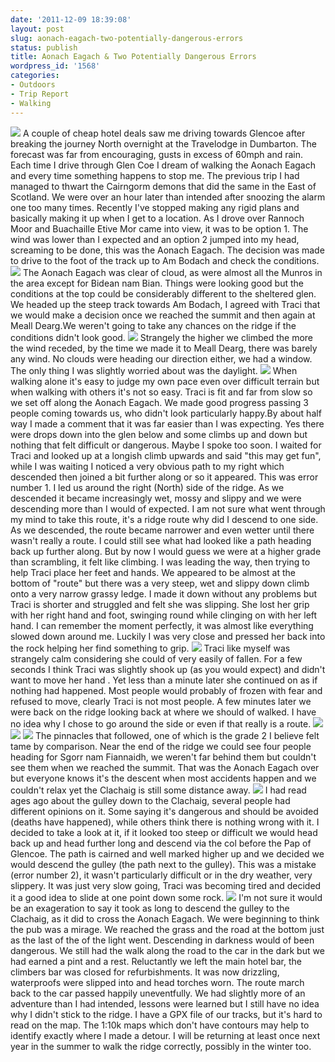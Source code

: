```yaml
---
date: '2011-12-09 18:39:08'
layout: post
slug: aonach-eagach-two-potentially-dangerous-errors
status: publish
title: Aonach Eagach & Two Potentially Dangerous Errors
wordpress_id: '1568'
categories:
- Outdoors
- Trip Report
- Walking
---
```


![](http://www.stevenhorner.com/wp-content/uploads/2011/12/Aonach-Eagach-2011-045.jpg) A couple of cheap hotel deals saw me driving towards Glencoe after breaking the journey North overnight at the Travelodge in Dumbarton. The forecast was far from encouraging, gusts in excess of 60mph and rain. Each time I drive through Glen Coe I dream of walking the Aonach Eagach and every time something happens to stop me. The previous trip I had managed to thwart the Cairngorm demons that did the same in the East of Scotland. We were over an hour later than intended after snoozing the alarm one too many times. Recently I've stopped making any rigid plans and basically making it up when I get to a location. As I drove over Rannoch Moor and Buachaille Etive Mor came into view, it was to be option 1. The wind was lower than I expected and an option 2 jumped into my head, screaming to be done, this was the Aonach Eagach. The decision was made to drive to the foot of the track up to Am Bodach and check the conditions. ![](http://www.stevenhorner.com/wp-content/uploads/2011/12/Aonach-Eagach-2011-006_1.jpg) The Aonach Eagach was clear of cloud, as were almost all the Munros in the area except for Bidean nam Bian. Things were looking good but the conditions at the top could be considerably different to the sheltered glen. We headed up the steep track towards Am Bodach, I agreed with Traci that we would make a decision once we reached the summit and then again at Meall Dearg.We weren't going to take any chances on the ridge if the conditions didn't look good. ![](http://www.stevenhorner.com/wp-content/uploads/2011/12/Aonach-Eagach-2011-038.jpg) Strangely the higher we climbed the more the wind receded, by the time we made it to Meall Dearg, there was barely any wind. No clouds were heading our direction either, we had a window. The only thing I was slightly worried about was the daylight. ![](http://www.stevenhorner.com/wp-content/uploads/2011/12/Aonach-Eagach-2011-049.jpg) When walking alone it's easy to judge my own pace even over difficult terrain but when walking with others it's not so easy. Traci is fit and far from slow so we set off along the Aonach Eagach. We made good progress passing 3 people coming towards us, who didn't look particularly happy.By about half way I made a comment that it was far easier than I was expecting. Yes there were drops down into the glen below and some climbs up and down but nothing that felt difficult or dangerous. Maybe I spoke too soon. I waited for Traci and looked up at a longish climb upwards and said "this may get fun", while I was waiting I noticed a very obvious path to my right which descended then joined a bit further along or so it appeared. This was error number 1. I led us around the right (North) side of the ridge. As we descended it became increasingly wet, mossy and slippy and we were descending more than I would of expected. I am not sure what went through my mind to take this route, it's a ridge route why did I descend to one side. As we descended, the route became narrower and even wetter until there wasn't really a route. I could still see what had looked like a path heading back up further along. But by now I would guess we were at a higher grade than scrambling, it felt like climbing. I was leading the way, then trying to help Traci place her feet and hands. We appeared to be almost at the bottom of "route" but there was a very steep, wet and slippy down climb onto a very narrow grassy ledge. I made it down without any problems but Traci is shorter and struggled and felt she was slipping. She lost her grip with her right hand and foot, swinging round while clinging on with her left hand. I can remember the moment perfectly, it was almost like everything slowed down around me. Luckily I was very close and pressed her back into the rock helping her find something to grip. ![](http://www.stevenhorner.com/wp-content/uploads/2011/12/Aonach-Eagach-2011-055.jpg) Traci like myself was strangely calm considering she could of very easily of fallen. For a few seconds I think Traci was slightly shook up (as you would expect) and didn't want to move her hand . Yet less than a minute later she continued on as if nothing had happened. Most people would probably of frozen with fear and refused to move, clearly Traci is not most people. A few minutes later we were back on the ridge looking back at where we should of walked. I have no idea why I chose to go around the side or even if that really is a route. ![](http://www.stevenhorner.com/wp-content/uploads/2011/12/Aonach-Eagach-2011-057.jpg) ![](http://www.stevenhorner.com/wp-content/uploads/2011/12/Aonach-Eagach-2011-058.jpg) ![](http://www.stevenhorner.com/wp-content/uploads/2011/12/Aonach-Eagach-2011-060.jpg) The pinnacles that followed, one of which is the grade 2 I believe felt tame by comparison. Near the end of the ridge we could see four people heading for Sgorr nam Fiannaidh, we weren't far behind them but couldn't see them when we reached the summit. That was the Aonach Eagach over but everyone knows it's the descent when most accidents happen and we couldn't relax yet the Clachaig is still some distance away. ![](http://www.stevenhorner.com/wp-content/uploads/2011/12/Aonach-Eagach-2011-068.jpg) I had read ages ago about the gulley down to the Clachaig, several people had different opinions on it. Some saying it's dangerous and should be avoided (deaths have happened), while others think there is nothing wrong with it. I decided to take a look at it, if it looked too steep or difficult we would head back up and head further long and descend via the col before the Pap of Glencoe. The path is cairned and well marked higher up and we decided we would descend the gulley (the path next to the gulley). This was a mistake (error number 2), it wasn't particularly difficult or in the dry weather, very slippery. It was just very slow going, Traci was becoming tired and decided it a good idea to slide at one point down some rock. ![](http://www.stevenhorner.com/wp-content/uploads/2011/12/Aonach-Eagach-2011-076.jpg) I'm not sure it would be an exageration to say it took as long to descend the gulley to the Clachaig, as it did to cross the Aonach Eagach. We were beginning to think the pub was a mirage. We reached the grass and the road at the bottom just as the last of the of the light went. Descending in darkness would of been dangerous. We still had the walk along the road to the car in the dark but we had earned a pint and a rest. Reluctantly we left the main hotel bar, the climbers bar was closed for refurbishments. It was now drizzling, waterproofs were slipped into and head torches worn. The route march back to the car passed happily uneventfully. We had slightly more of an adventure than I had intended, lessons were learned but I still have no idea why I didn't stick to the ridge. I have a GPX file of our tracks, but it's hard to read on the map. The 1:10k maps which don't have contours may help to identify exactly where I made a detour. I will be returning at least once next year in the summer to walk the ridge correctly, possibly in the winter too. 
